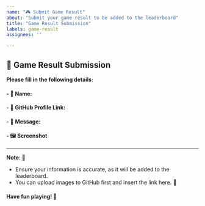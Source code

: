 ```yaml
---
name: "🎮 Submit Game Result"
about: "Submit your game result to be added to the leaderboard"
title: "Game Result Submission"
labels: game-result
assignees: ''

---
```


## 🎉 Game Result Submission

**Please fill in the following details:**

#### - 👤 **Name**:  <!-- Enter your name here -->

#### - 🔗 **GitHub Profile Link**:  <!-- Enter your GitHub profile link here -->

#### - 💬 **Message**: <!-- Add a message about your experience -->

#### - 🖼️ **Screenshot**
<!-- Add your screenshot link here -->

---

**Note**: 🎯
- Ensure your information is accurate, as it will be added to the leaderboard.
- You can upload images to GitHub first and insert the link here. 📸

#### Have fun playing! 🎉
